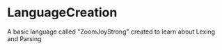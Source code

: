 # LanguageCreation
A basic language called "ZoomJoyStrong" created to learn about Lexing and Parsing

